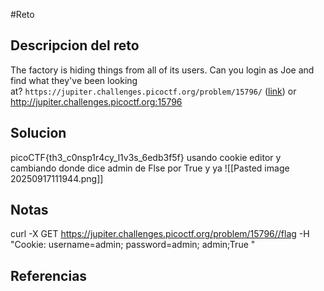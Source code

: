 #Reto 
## Descripcion del reto
The factory is hiding things from all of its users. Can you login as Joe and find what they've been looking at? `https://jupiter.challenges.picoctf.org/problem/15796/` ([link](https://jupiter.challenges.picoctf.org/problem/15796/)) or http://jupiter.challenges.picoctf.org:15796
## Solucion
picoCTF{th3_c0nsp1r4cy_l1v3s_6edb3f5f}
usando cookie editor y cambiando donde dice admin de Flse por True y ya 
![[Pasted image 20250917111944.png]]
## Notas
curl -X GET https://jupiter.challenges.picoctf.org/problem/15796//flag -H "Cookie: username=admin; password=admin; admin;True "
## Referencias

